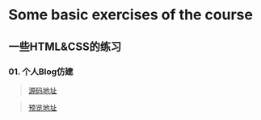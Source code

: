 # Some basic exercises of the course
## 一些HTML&CSS的练习
### 01. 个人Blog仿建
> [源码地址](https://github.com/EvenfallDew/HTML-CSS-Practice/tree/main/blog)

> [预览地址](https://evenfalldew.github.io/HTML-CSS-Practice/blog/index.html)